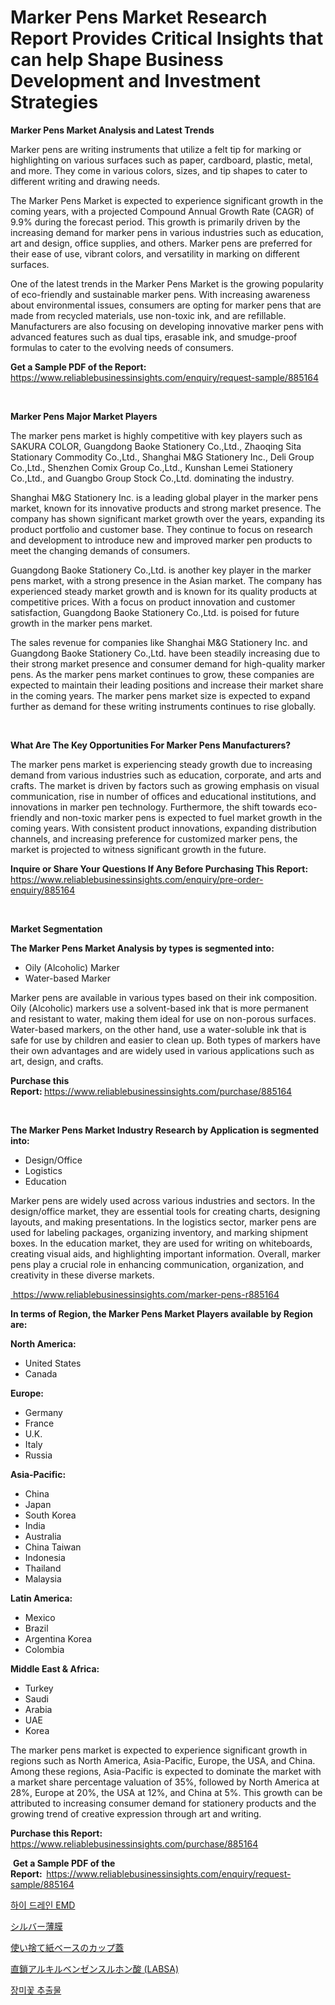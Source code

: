 <p><h1>Marker Pens Market Research Report Provides Critical Insights that can help Shape Business Development and Investment Strategies</h1></p><p><strong>Marker Pens Market Analysis and Latest Trends</strong></p>
<p><p>Marker pens are writing instruments that utilize a felt tip for marking or highlighting on various surfaces such as paper, cardboard, plastic, metal, and more. They come in various colors, sizes, and tip shapes to cater to different writing and drawing needs.</p><p>The Marker Pens Market is expected to experience significant growth in the coming years, with a projected Compound Annual Growth Rate (CAGR) of 9.9% during the forecast period. This growth is primarily driven by the increasing demand for marker pens in various industries such as education, art and design, office supplies, and others. Marker pens are preferred for their ease of use, vibrant colors, and versatility in marking on different surfaces.</p><p>One of the latest trends in the Marker Pens Market is the growing popularity of eco-friendly and sustainable marker pens. With increasing awareness about environmental issues, consumers are opting for marker pens that are made from recycled materials, use non-toxic ink, and are refillable. Manufacturers are also focusing on developing innovative marker pens with advanced features such as dual tips, erasable ink, and smudge-proof formulas to cater to the evolving needs of consumers.</p></p>
<p><strong>Get a Sample PDF of the Report:&nbsp;</strong> <a href="https://www.reliablebusinessinsights.com/enquiry/request-sample/885164">https://www.reliablebusinessinsights.com/enquiry/request-sample/885164</a></p>
<p>&nbsp;</p>
<p><strong>Marker Pens Major Market Players</strong></p>
<p><p>The marker pens market is highly competitive with key players such as SAKURA COLOR, Guangdong Baoke Stationery Co.,Ltd., Zhaoqing Sita Stationary Commodity Co.,Ltd., Shanghai M&G Stationery Inc., Deli Group Co.,Ltd., Shenzhen Comix Group Co.,Ltd., Kunshan Lemei Stationery Co.,Ltd., and Guangbo Group Stock Co.,Ltd. dominating the industry.</p><p>Shanghai M&G Stationery Inc. is a leading global player in the marker pens market, known for its innovative products and strong market presence. The company has shown significant market growth over the years, expanding its product portfolio and customer base. They continue to focus on research and development to introduce new and improved marker pen products to meet the changing demands of consumers.</p><p>Guangdong Baoke Stationery Co.,Ltd. is another key player in the marker pens market, with a strong presence in the Asian market. The company has experienced steady market growth and is known for its quality products at competitive prices. With a focus on product innovation and customer satisfaction, Guangdong Baoke Stationery Co.,Ltd. is poised for future growth in the marker pens market.</p><p>The sales revenue for companies like Shanghai M&G Stationery Inc. and Guangdong Baoke Stationery Co.,Ltd. have been steadily increasing due to their strong market presence and consumer demand for high-quality marker pens. As the marker pens market continues to grow, these companies are expected to maintain their leading positions and increase their market share in the coming years. The marker pens market size is expected to expand further as demand for these writing instruments continues to rise globally.</p></p>
<p>&nbsp;</p>
<p><strong>What Are The Key Opportunities For Marker Pens Manufacturers?</strong></p>
<p><p>The marker pens market is experiencing steady growth due to increasing demand from various industries such as education, corporate, and arts and crafts. The market is driven by factors such as growing emphasis on visual communication, rise in number of offices and educational institutions, and innovations in marker pen technology. Furthermore, the shift towards eco-friendly and non-toxic marker pens is expected to fuel market growth in the coming years. With consistent product innovations, expanding distribution channels, and increasing preference for customized marker pens, the market is projected to witness significant growth in the future.</p></p>
<p><strong>Inquire or Share Your Questions If Any Before Purchasing This Report:</strong> <a href="https://www.reliablebusinessinsights.com/enquiry/pre-order-enquiry/885164">https://www.reliablebusinessinsights.com/enquiry/pre-order-enquiry/885164</a></p>
<p>&nbsp;</p>
<p><strong>Market Segmentation</strong></p>
<p><strong>The Marker Pens Market Analysis by types is segmented into:</strong></p>
<p><ul><li>Oily (Alcoholic) Marker</li><li>Water-based Marker</li></ul></p>
<p><p>Marker pens are available in various types based on their ink composition. Oily (Alcoholic) markers use a solvent-based ink that is more permanent and resistant to water, making them ideal for use on non-porous surfaces. Water-based markers, on the other hand, use a water-soluble ink that is safe for use by children and easier to clean up. Both types of markers have their own advantages and are widely used in various applications such as art, design, and crafts.</p></p>
<p><strong>Purchase this Report:&nbsp;</strong><a href="https://www.reliablebusinessinsights.com/purchase/885164">https://www.reliablebusinessinsights.com/purchase/885164</a></p>
<p>&nbsp;</p>
<p><strong>The Marker Pens Market Industry Research by Application is segmented into:</strong></p>
<p><ul><li>Design/Office</li><li>Logistics</li><li>Education</li></ul></p>
<p><p>Marker pens are widely used across various industries and sectors. In the design/office market, they are essential tools for creating charts, designing layouts, and making presentations. In the logistics sector, marker pens are used for labeling packages, organizing inventory, and marking shipment boxes. In the education market, they are used for writing on whiteboards, creating visual aids, and highlighting important information. Overall, marker pens play a crucial role in enhancing communication, organization, and creativity in these diverse markets.</p></p>
<p><a href="https://www.reliablebusinessinsights.com/marker-pens-r885164">&nbsp;https://www.reliablebusinessinsights.com/marker-pens-r885164</a></p>
<p><strong>In terms of Region, the Marker Pens Market Players available by Region are:</strong></p>
<p>
    <p> <strong> North America: </strong>
        <ul>
            <li>United States</li>
            <li>Canada</li>
        </ul>
        </p> 
    <p> <strong> Europe: </strong>
        <ul>
            <li>Germany</li>
            <li>France</li>
            <li>U.K.</li>
            <li>Italy</li>
            <li>Russia</li>
        </ul>
        </p> 
    <p> <strong> Asia-Pacific: </strong>
        <ul>
            <li>China</li>
            <li>Japan</li>
            <li>South Korea</li>
            <li>India</li>
            <li>Australia</li>
            <li>China Taiwan</li>
            <li>Indonesia</li>
            <li>Thailand</li>
            <li>Malaysia</li>
        </ul>
        </p> 
    <p> <strong> Latin America: </strong>
        <ul>
            <li>Mexico</li>
            <li>Brazil</li>
            <li>Argentina Korea</li>
            <li>Colombia</li>
        </ul>
        </p> 
    <p> <strong> Middle East & Africa: </strong>
        <ul>
            <li>Turkey</li>
            <li>Saudi</li>
            <li>Arabia</li>
            <li>UAE</li>
            <li>Korea</li>
        </ul>
    </p>
    </p>
<p><p>The marker pens market is expected to experience significant growth in regions such as North America, Asia-Pacific, Europe, the USA, and China. Among these regions, Asia-Pacific is expected to dominate the market with a market share percentage valuation of 35%, followed by North America at 28%, Europe at 20%, the USA at 12%, and China at 5%. This growth can be attributed to increasing consumer demand for stationery products and the growing trend of creative expression through art and writing.</p></p>
<p><strong>Purchase this Report: </strong><a href="https://www.reliablebusinessinsights.com/purchase/885164">https://www.reliablebusinessinsights.com/purchase/885164</a></p>
<p>&nbsp;<strong>Get a Sample PDF of the Report:&nbsp;&nbsp;</strong><a href="https://www.reliablebusinessinsights.com/enquiry/request-sample/885164">https://www.reliablebusinessinsights.com/enquiry/request-sample/885164</a></p>
<p><strong></strong></p>
<p><p><a href="https://medium.com/@zackeiracotton82024/%EB%86%92%EC%9D%80-%EB%B0%B0%ED%84%B0%EB%A6%AC-%EB%B0%A9%EC%A0%84-emd-%EC%8B%9C%EC%9E%A5-%EA%B7%9C%EB%AA%A8-%EB%B0%8F-%EC%A0%90%EC%9C%A0%EC%9C%A8-%EB%B6%84%EC%84%9D-%EC%84%B1%EC%9E%A5-%EC%B6%94%EC%9D%B4-%EB%B0%8F-%EC%98%88%EC%B8%A1-2024-2031-87e72769dbc1">하이 드레인 EMD</a></p><p><a href="https://github.com/NikitaBruen/Market-Research-Report-List-1/blob/main/1386840143299.md">シルバー薄膜</a></p><p><a href="https://medium.com/@willismills2023/%E3%82%B0%E3%83%AD%E3%83%BC%E3%83%90%E3%83%AB%E4%BD%BF%E3%81%84%E6%8D%A8%E3%81%A6%E7%B4%99%E8%A3%BD%E3%82%AB%E3%83%83%E3%83%97%E3%81%AE%E8%93%8B%E5%B8%82%E5%A0%B4%E3%81%AE%E8%A6%8F%E6%A8%A1%E3%81%AF-%E6%A5%AD%E7%95%8C%E3%81%AE%E4%BA%88%E6%B8%AC%E3%81%AB%E3%82%88%E3%82%8C%E3%81%B02024%E5%B9%B4%E3%81%8B%E3%82%892031%E5%B9%B4%E3%81%BE%E3%81%A7%E3%81%AEcagr%E3%81%8C6-%E3%81%AB%E3%81%AA%E3%82%8B%E3%81%A8%E4%BA%88%E6%83%B3%E3%81%95%E3%82%8C%E3%81%A6%E3%81%84%E3%81%BE%E3%81%99-8307f10dadb1">使い捨て紙ベースのカップ蓋</a></p><p><a href="https://github.com/ksxzwxabcuynh011/Market-Research-Report-List-2/blob/main/7797150143300.md">直鎖アルキルベンゼンスルホン酸 (LABSA)</a></p><p><a href="https://github.com/vsn7qpua81q/Market-Research-Report-List-2/blob/main/3157398151039.md">장미꽃 추출물</a></p></p>